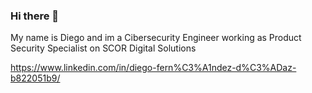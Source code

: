 ### Hi there 👋
My name is Diego and im a Cibersecurity Engineer working as Product Security Specialist on SCOR Digital Solutions

https://www.linkedin.com/in/diego-fern%C3%A1ndez-d%C3%ADaz-b822051b9/
<!--
**diegodiaz1256/diegodiaz1256** is a ✨ _special_ ✨ repository because its `README.md` (this file) appears on your GitHub profile.

Here are some ideas to get you started:

- 🔭 I’m currently working on ...
- 🌱 I’m currently learning ...
- 👯 I’m looking to collaborate on ...
- 🤔 I’m looking for help with ...
- 💬 Ask me about ...
- 📫 How to reach me: ...
- 😄 Pronouns: ...
- ⚡ Fun fact: ...
-->
